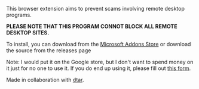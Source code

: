 This browser extension aims to prevent scams involving remote desktop programs.

**PLEASE NOTE THAT THIS PROGRAM CONNOT BLOCK ALL REMOTE DESKTOP SITES.**

To install, you can download from the [Microsoft Addons Store](https://microsoftedge.microsoft.com/addons/detail/scamblocker/gfjjofefghaipfeeenanghkapgmjogbn) or download the source from the releases page

Note: I would put it on the Google store, but I don't want to spend money on it just for no one to use it. If you do end up using it, please fill out [this form](https://forms.gle/fP2mt3K2gyfqpaiE8).

Made in collaboration with [dtar](https://github.com/dtar-github).
